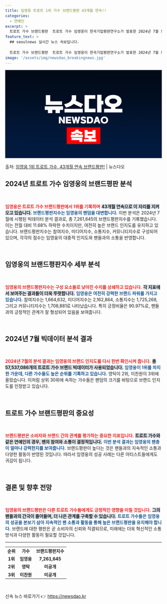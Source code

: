 ```yaml
---
title: 임영웅 트로트 1위 가수 브랜드평판 43개월 연속!!
categories:
  - 연예인
excerpt: >
  트로트 가수 브랜드평판  트로트 가수 임영웅이 한국기업평판연구소가 발표한 2024년 7월 트로트 가수 브랜드…
feature_text: >
  ## seoulnews 실시간 뉴스 속보입니다.

  트로트 가수 브랜드평판  트로트 가수 임영웅이 한국기업평판연구소가 발표한 2024년 7월 트로트 가수 브랜드…
image: '/assets/img/newsdao_breakingnews.jpg'
---
```


![뉴스다오 속보](/assets/img/newsdao_breakingnews.jpg)

<p>출처: <a href="https://newsdao.kr/5081" rel="dofollow">임영웅 1위 트로트 가수, 43개월 연속 브랜드평판!</a> | 뉴스다오</p>

<h2 data-ke-size="size26">2024년 트로트 가수 임영웅의 브랜드평판 분석</h2>

<p data-ke-size="size16">&nbsp;</p>

<b><span style="color: #ee2323;">임영웅은 트로트 가수 브랜드평판에서 1위를 기록하며</span></b> <b><span style="background-color: #21538527;">43개월 연속으로 이 자리를 지켜오고 있습니다.</span></b> <b><span style="color: #1a5490;">브랜드평판지수는 임영웅의 팬덤을 대변합니다.</span></b> 이번 분석은 2024년 7월에 시행된 빅데이터 분석 결과로, 총 7,261,645의 브랜드평판지수를 기록했습니다. 이는 전월 대비 11.68% 하락한 수치이지만, 여전히 높은 브랜드 인지도를 유지하고 있습니다. 브랜드평판지수는 참여지수, 미디어지수, 소통지수, 커뮤니티지수로 구성되어 있으며, 각각의 점수는 임영웅의 대중적 인지도와 팬들과의 소통을 반영합니다. 

<p data-ke-size="size16">&nbsp;</p>

<h2 data-ke-size="size26">임영웅의 브랜드평판지수 세부 분석</h2>

<p data-ke-size="size16">&nbsp;</p>

<b><span style="color: #ee2323;">임영웅의 브랜드평판지수는 구성 요소들로 낮아진 수치를 상쇄하고 있습니다.</span></b> <b><span style="background-color: #21538527;">각 지표에서 보여주는 결과들이 더욱 뚜렷합니다.</span></b> <b><span style="color: #1a5490;">임영웅은 여전히 강력한 브랜드 파워를 가지고 있습니다.</span></b> 참여지수는 1,664,632, 미디어지수는 2,162,864, 소통지수는 1,725,268, 그리고 커뮤니티지수는 1,708,881로 나타났습니다. 특히 긍정비율은 90.97%로, 팬들과의 긍정적인 관계가 잘 형성되어 있음을 보여줍니다.

<p data-ke-size="size16">&nbsp;</p>

<h2 data-ke-size="size26">2024년 7월 빅데이터 분석 결과</h2>

<p data-ke-size="size16">&nbsp;</p>

<b><span style="color: #ee2323;">2024년 7월의 분석 결과는 임영웅의 브랜드 인지도를 다시 한번 확인시켜 줍니다.</span></b> <b><span style="background-color: #21538527;">총 57,537,086개의 트로트 가수 브랜드 빅데이터가 사용되었습니다.</span></b> <b><span style="color: #1a5490;">임영웅이 1위를 차지한 가운데, 다른 가수들도 높은 순위를 기록하고 있습니다.</span></b> 영탁이 2위, 이찬원이 3위에 올랐습니다. 이처럼 상위 30위에 속하는 가수들은 팬덤의 크기를 바탕으로 브랜드 인지도를 인정받고 있습니다.

<p data-ke-size="size16">&nbsp;</p>

<h2 data-ke-size="size26">트로트 가수 브랜드평판의 중요성</h2>

<p data-ke-size="size16">&nbsp;</p>

<b><span style="color: #ee2323;">브랜드평판은 소비자와 브랜드 간의 관계를 평가하는 중요한 지표입니다.</span></b> <b><span style="background-color: #21538527;">트로트 가수와 같은 연예인의 경우, 팬의 참여와 소통이 결정적입니다.</span></b> <b><span style="color: #1a5490;">이번 분석 결과는 임영웅의 팬층이 얼마나 강력한지를 보여줍니다.</span></b> 브랜드평판이 높다는 것은 팬들과의 지속적인 소통과 다양한 활동이 반영된 것입니다. 따라서 임영웅의 성공 사례는 다른 아티스트들에게도 귀감이 됩니다.

<p data-ke-size="size16">&nbsp;</p>

<h2 data-ke-size="size26">결론 및 향후 전망</h2>

<p data-ke-size="size16">&nbsp;</p>

<b><span style="color: #ee2323;">임영웅의 브랜드평판은 다른 트로트 가수들에게도 긍정적인 영향을 미칠 것입니다.</span></b> <b><span style="background-color: #21538527;">그의 팬들과의 간극이 줄어들며, 더 나은 관계를 구축할 수 있습니다.</span></b> <b><span style="color: #1a5490;">트로트 가수들은 임영웅의 성공을 본보기 삼아 지속적인 팬 소통과 활동을 통해 높은 브랜드평판을 유지해야 합니다.</span></b> 브랜드에 대한 평판은 곧 소비자의 신뢰와 직결되므로, 미래에는 더욱 혁신적인 소통 방식과 다양한 활동이 필요할 것입니다.

<hr>

<table style="width: 100%; border-collapse: collapse;">
  <tr>
    <td style="text-align: center; height: 17px;"><b>순위</b></td>
    <td style="text-align: center; height: 17px;"><b>가수</b></td>
    <td style="text-align: center; height: 17px;"><b>브랜드평판지수</b></td>
  </tr>
  <tr>
    <td style="text-align: center; height: 17px;"><b>1위</b></td>
    <td style="text-align: center; height: 17px;"><b>임영웅</b></td>
    <td style="text-align: center; height: 17px;"><b>7,261,645</b></td>
  </tr>
  <tr>
    <td style="text-align: center; height: 17px;"><b>2위</b></td>
    <td style="text-align: center; height: 17px;"><b>영탁</b></td>
    <td style="text-align: center; height: 17px;"><b>미공개</b></td>
  </tr>
  <tr>
    <td style="text-align: center; height: 17px;"><b>3위</b></td>
    <td style="text-align: center; height: 17px;"><b>이찬원</b></td>
    <td style="text-align: center; height: 17px;"><b>미공개</b></td>
  </tr>
</table>

<p data-ke-size="size16">&nbsp;</p> 

신속 뉴스 바로가기 👉 <a href="https://newsdao.kr" rel="dofollow">https://newsdao.kr</a>


